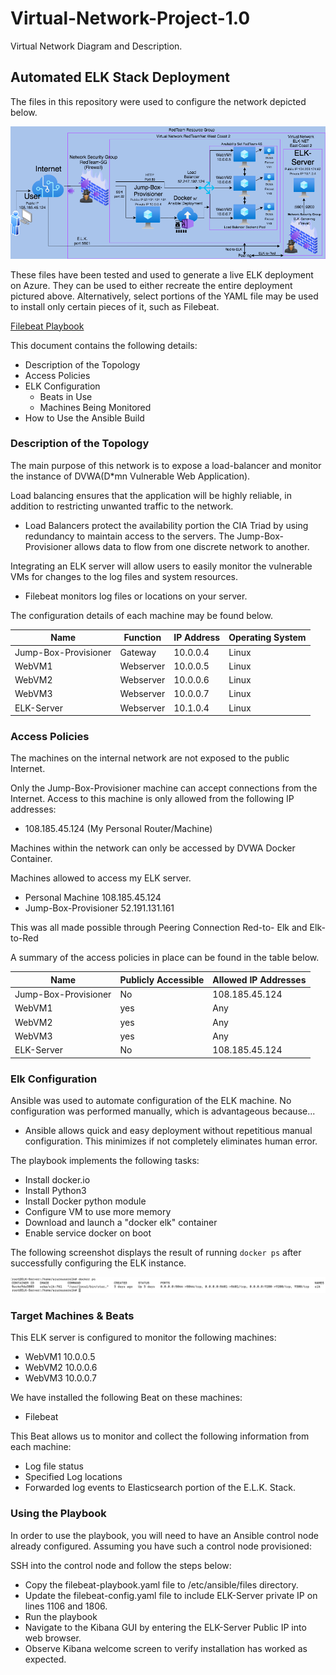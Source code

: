 # Virtual-Network-Project-1.0
Virtual Network Diagram and Description.

## Automated ELK Stack Deployment

The files in this repository were used to configure the network depicted below.

![Network Diagram](https://github.com/BrandonBSecure/Virtual-Network-Project-1.0/blob/main/Virtual%20Network%20Diagram.png)

These files have been tested and used to generate a live ELK deployment on Azure. They can be used to either recreate the entire deployment pictured above. Alternatively, select portions of the YAML file may be used to install only certain pieces of it, such as Filebeat.

  [Filebeat Playbook](https://github.com/BrandonBSecure/Virtual-Network-Project-1.0/blob/main/Filebeat-Playbook.YAML)

This document contains the following details:
- Description of the Topology
- Access Policies
- ELK Configuration
  - Beats in Use
  - Machines Being Monitored
- How to Use the Ansible Build


### Description of the Topology

The main purpose of this network is to expose a load-balancer and monitor the instance of DVWA(D*mn Vulnerable Web Application).

Load balancing ensures that the application will be highly reliable, in addition to restricting unwanted traffic to the network.

- Load Balancers protect the availability portion the CIA Triad by using redundancy to maintain access to the servers.                                           The Jump-Box-Provisioner allows data to flow from one discrete network to another.

Integrating an ELK server will allow users to easily monitor the vulnerable VMs for changes to the log files and system resources.

- Filebeat monitors log files or locations on your server.

The configuration details of each machine may be found below.

| Name      | Function | IP Address | Operating System |
|---------------------|----------|------------|------|
| Jump-Box-Provisioner| Gateway  | 10.0.0.4   | Linux|
| WebVM1              | Webserver| 10.0.0.5   | Linux|
| WebVM2              | Webserver| 10.0.0.6   | Linux|
| WebVM3              | Webserver| 10.0.0.7   | Linux|               
| ELK-Server          | Webserver| 10.1.0.4   | Linux|


### Access Policies

The machines on the internal network are not exposed to the public Internet. 

Only the Jump-Box-Provisioner machine can accept connections from the Internet. Access to this machine is only allowed from the following IP addresses:
- 108.185.45.124 (My Personal Router/Machine)

Machines within the network can only be accessed by DVWA Docker Container.
 
Machines allowed to access my ELK server.
- Personal Machine 
108.185.45.124   
- Jump-Box-Provisioner 
52.191.131.161  

This was all made possible through Peering Connection Red-to- Elk and Elk-to-Red 

A summary of the access policies in place can be found in the table below.

| Name                 | Publicly Accessible | Allowed IP Addresses     |
|----------------------|---------------------|--------------------------|
| Jump-Box-Provisioner | No                  | 108.185.45.124           |
| WebVM1               | yes                 | Any                      |
| WebVM2               | yes                 | Any                      |
| WebVM3               | yes                 | Any                      |
| ELK-Server           | No                  | 108.185.45.124           |

### Elk Configuration

Ansible was used to automate configuration of the ELK machine. No configuration was performed manually, which is advantageous because...


- Ansible allows quick and easy deployment without repetitious manual configuration. This minimizes if not completely eliminates human error.

The playbook implements the following tasks:
- Install docker.io
- Install Python3
- Install Docker python module
- Configure VM to use more memory
- Download and launch a "docker elk" container
- Enable service docker on boot


The following screenshot displays the result of running `docker ps` after successfully configuring the ELK instance.

![ELK "docker ps" Screenshot](https://github.com/BrandonBSecure/Virtual-Network-Project-1.0/blob/main/ELK%20%22docker%20ps%22.png)

### Target Machines & Beats
This ELK server is configured to monitor the following machines:
- WebVM1 10.0.0.5
- WebVM2 10.0.0.6
- WebVM3 10.0.0.7

We have installed the following Beat on these machines:
- Filebeat

This Beat allows us to monitor and collect the following information from each machine:

- Log file status
- Specified Log locations
- Forwarded log events to Elasticsearch portion of the E.L.K. Stack.

### Using the Playbook
In order to use the playbook, you will need to have an Ansible control node already configured. Assuming you have such a control node provisioned: 

SSH into the control node and follow the steps below:
- Copy the filebeat-playbook.yaml file to /etc/ansible/files directory.
- Update the filebeat-config.yaml file to include ELK-Server private IP on lines 1106 and 1806.
- Run the playbook 
- Navigate to the Kibana GUI by entering the ELK-Server Public IP into web browser. 
- Observe Kibana welcome screen to verify installation has worked as expected.

